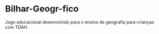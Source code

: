 # Bilhar-Geogr-fico
Jogo educacional desenvolvido para o ensino de geografia para crianças com TDAH
